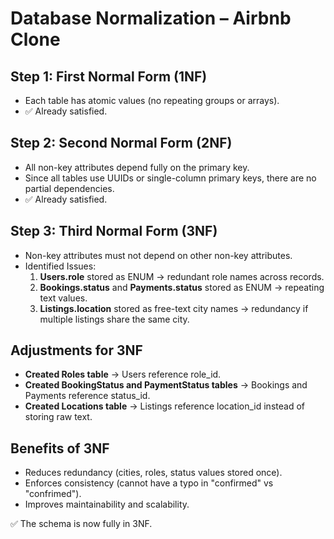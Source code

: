 # Database Normalization – Airbnb Clone

## Step 1: First Normal Form (1NF)
- Each table has atomic values (no repeating groups or arrays).
- ✅ Already satisfied.

## Step 2: Second Normal Form (2NF)
- All non-key attributes depend fully on the primary key.
- Since all tables use UUIDs or single-column primary keys, there are no partial dependencies.
- ✅ Already satisfied.

## Step 3: Third Normal Form (3NF)
- Non-key attributes must not depend on other non-key attributes.
- Identified Issues:
  1. **Users.role** stored as ENUM → redundant role names across records.
  2. **Bookings.status** and **Payments.status** stored as ENUM → repeating text values.
  3. **Listings.location** stored as free-text city names → redundancy if multiple listings share the same city.

## Adjustments for 3NF
- **Created Roles table** → Users reference role_id.
- **Created BookingStatus and PaymentStatus tables** → Bookings and Payments reference status_id.
- **Created Locations table** → Listings reference location_id instead of storing raw text.

## Benefits of 3NF
- Reduces redundancy (cities, roles, status values stored once).
- Enforces consistency (cannot have a typo in "confirmed" vs "confrimed").
- Improves maintainability and scalability.

✅ The schema is now fully in 3NF.

